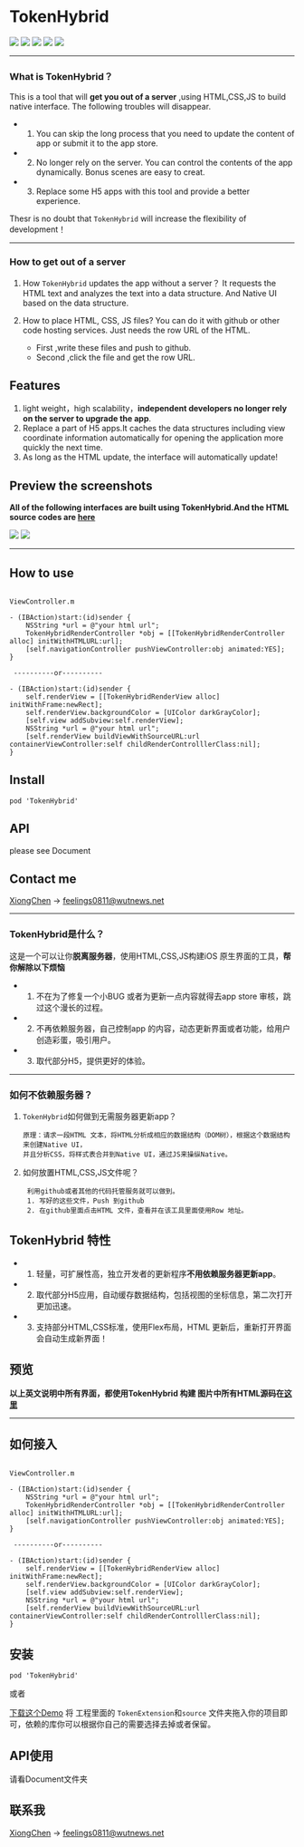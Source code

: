 # TokenHybrid


![](http://ou3yprhbt.bkt.clouddn.com/hybridBanner.png)
![](https://img.shields.io/badge/platform-iOS-blue.svg) ![](https://img.shields.io/badge/support-iOS9+-blue.svg) ![](https://img.shields.io/dub/l/vibe-d.svg) ![](https://img.shields.io/cocoapods/v/TokenHybrid.svg?style=flat)

------------------------
### What is TokenHybrid？

This is a tool that will **get you out of a server** ,using HTML,CSS,JS to build native interface. The following troubles will disappear.
    
 -  1. You can skip the long process that you need to update the content of app or submit it to the app store.
 -  2. No longer rely on the server. You can control the contents of the app dynamically. Bonus scenes are easy to creat.
 -  3. Replace some H5 apps with this tool and provide a better experience.

Thesr is no doubt that `TokenHybrid` will increase the flexibility of development！
 

------------------------
### How to get out of a server

 1. How `TokenHybrid` updates the app without a server？
    It requests the HTML text and analyzes the text into a data structure. And Native UI based on the data structure.

2. How to place HTML, CSS, JS files?
    You can do it with github or other code hosting services. Just needs the row URL of the HTML.
    -  First ,write these files and push to github.
    -  Second ,click the file and get the row URL.


## Features

1. light weight，high scalability，**independent developers no longer rely on the server to upgrade the app**.
2. Replace a part of H5 apps.It caches the data structures including view coordinate information automatically for opening the application more quickly the next time.
3. As long as the HTML update, the interface will automatically update!

## Preview the screenshots

**All of the following interfaces are built using TokenHybrid.And the HTML source codes are [here](https://github.com/cx478815108/TokenHybridHTML)**

![](http://ou3yprhbt.bkt.clouddn.com/tokenhybrid.png)
![](https://raw.githubusercontent.com/cx478815108/TokenHybrid/master/screenshots/example.gif)


------------------------
## How to use

```

ViewController.m

- (IBAction)start:(id)sender {
    NSString *url = @"your html url";   
    TokenHybridRenderController *obj = [[TokenHybridRenderController alloc] initWithHTMLURL:url];
    [self.navigationController pushViewController:obj animated:YES];
}

 ----------or---------- 

- (IBAction)start:(id)sender {
    self.renderView = [[TokenHybridRenderView alloc] initWithFrame:newRect];
    self.renderView.backgroundColor = [UIColor darkGrayColor];
    [self.view addSubview:self.renderView];
    NSString *url = @"your html url";
    [self.renderView buildViewWithSourceURL:url containerViewController:self childRenderControlllerClass:nil];
}
```

## Install

```
pod 'TokenHybrid'
```

## API
please see Document

## Contact me
[XiongChen](mailto:feelings0811@wutnews.net) -> feelings0811@wutnews.net

-------

### TokenHybrid是什么？

这是一个可以让你**脱离服务器**，使用HTML,CSS,JS构建iOS 原生界面的工具，**帮你解除以下烦恼**
    
-  1. 不在为了修复一个小BUG 或者为更新一点内容就得去app store 审核，跳过这个漫长的过程。
-  2. 不再依赖服务器，自己控制app 的内容，动态更新界面或者功能，给用户创造彩蛋，吸引用户。
-  3. 取代部分H5，提供更好的体验。

------------------------
### 如何不依赖服务器？

 1. `TokenHybrid`如何做到无需服务器更新app？
       
        原理：请求一段HTML 文本，将HTML分析成相应的数据结构（DOM树），根据这个数据结构来创建Native UI，
        并且分析CSS，将样式表合并到Native UI，通过JS来操纵Native。

2. 如何放置HTML,CSS,JS文件呢？
        
        利用github或者其他的代码托管服务就可以做到。
        1. 写好的这些文件，Push 到github
        2. 在github里面点击HTML 文件，查看并在该工具里面使用Row 地址。


## TokenHybrid 特性

-  1. 轻量，可扩展性高，独立开发者的更新程序**不用依赖服务器更新app**。
-  2. 取代部分H5应用，自动缓存数据结构，包括视图的坐标信息，第二次打开更加迅速。
-  3. 支持部分HTML,CSS标准，使用Flex布局，HTML 更新后，重新打开界面会自动生成新界面！

## 预览

**以上英文说明中所有界面，都使用TokenHybrid 构建 图片中所有HTML源码在[这里](https://github.com/cx478815108/TokenHybridHTML)**



------------------------
## 如何接入

```

ViewController.m

- (IBAction)start:(id)sender {
    NSString *url = @"your html url";   
    TokenHybridRenderController *obj = [[TokenHybridRenderController alloc] initWithHTMLURL:url];
    [self.navigationController pushViewController:obj animated:YES];
}

 ----------or---------- 

- (IBAction)start:(id)sender {
    self.renderView = [[TokenHybridRenderView alloc] initWithFrame:newRect];
    self.renderView.backgroundColor = [UIColor darkGrayColor];
    [self.view addSubview:self.renderView];
    NSString *url = @"your html url";
    [self.renderView buildViewWithSourceURL:url containerViewController:self childRenderControlllerClass:nil];
}
```

## 安装

```
pod 'TokenHybrid'
```
或者

[下载这个Demo](https://github.com/cx478815108/TokenHybrid/archive/master.zip) 将 工程里面的 `TokenExtension`和`source` 文件夹拖入你的项目即可，依赖的库你可以根据你自己的需要选择去掉或者保留。

## API使用
请看Document文件夹

## 联系我
[XiongChen](mailto:feelings0811@wutnews.net) -> feelings0811@wutnews.net


